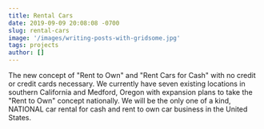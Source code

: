 ```yaml
---
title: Rental Cars
date: 2019-09-09 20:08:08 -0700
slug: rental-cars
image: '/images/writing-posts-with-gridsome.jpg'
tags: projects
author: []
---
```


The new concept of "Rent to Own" and "Rent Cars for Cash" with no credit or credit cards necessary. We currently have seven existing locations in southern California and Medford, Oregon with expansion plans to take the "Rent to Own" concept nationally. We will be the only one of a kind, NATIONAL car rental for cash and rent to own car business in the United States.

